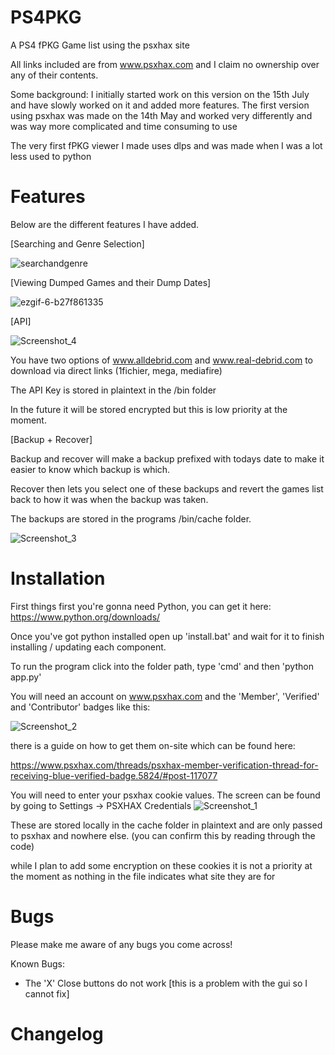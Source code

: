 # PS4PKG
A PS4 fPKG Game list using the psxhax site

All links included are from www.psxhax.com and I claim no ownership over any of their contents.

Some background:
I initially started work on this version on the 15th July and have slowly worked on it and added more features.
The first version using psxhax was made on the 14th May and worked very differently and was way more complicated and time consuming to use

The very first fPKG viewer I made uses dlps and was made when I was a lot less used to python

# Features
Below are the different features I have added.

[Searching and Genre Selection]

![searchandgenre](https://github.com/user-attachments/assets/b283d22b-9d70-4a13-9682-3729d0a87c0a)



[Viewing Dumped Games and their Dump Dates]

![ezgif-6-b27f861335](https://github.com/user-attachments/assets/a3dc1061-1c88-476c-ae51-4b44ddc47f50)

[API]

![Screenshot_4](https://github.com/user-attachments/assets/a6b641a3-96fc-4ec0-bd25-c6d71946f9d9)

You have two options of www.alldebrid.com and www.real-debrid.com to download via direct links (1fichier, mega, mediafire)

The API Key is stored in plaintext in the /bin folder

In the future it will be stored encrypted but this is low priority at the moment.


[Backup + Recover]

Backup and recover will make a backup prefixed with todays date to make it easier to know which backup is which.

Recover then lets you select one of these backups and revert the games list back to how it was when the backup was taken.

The backups are stored in the programs /bin/cache folder.

![Screenshot_3](https://github.com/user-attachments/assets/0c12c2e0-be48-4e44-ad76-df24c7eb5081)


# Installation
First things first you're gonna need Python, you can get it here: https://www.python.org/downloads/

Once you've got python installed open up 'install.bat' and wait for it to finish installing / updating each component.

To run the program click into the folder path, type 'cmd' and then 'python app.py'

You will need an account on www.psxhax.com and the 'Member', 'Verified' and 'Contributor' badges like this:

![Screenshot_2](https://github.com/user-attachments/assets/2454e58d-1573-47b4-baa9-692f6cd6740d)

there is a guide on how to get them on-site which can be found here:

https://www.psxhax.com/threads/psxhax-member-verification-thread-for-receiving-blue-verified-badge.5824/#post-117077



You will need to enter your psxhax cookie values. The screen can be found by going to Settings -> PSXHAX Credentials
![Screenshot_1](https://github.com/user-attachments/assets/a04c2b9e-dbc8-4387-b18c-5c1b7bd0f5ca)

These are stored locally in the cache folder in plaintext and are only passed to psxhax and nowhere else. (you can confirm this by reading through the code)

while I plan to add some encryption on these cookies it is not a priority at the moment as nothing in the file indicates what site they are for
# Bugs
Please make me aware of any bugs you come across!

Known Bugs:
- The 'X' Close buttons do not work [this is a problem with the gui so I cannot fix]

# Changelog
